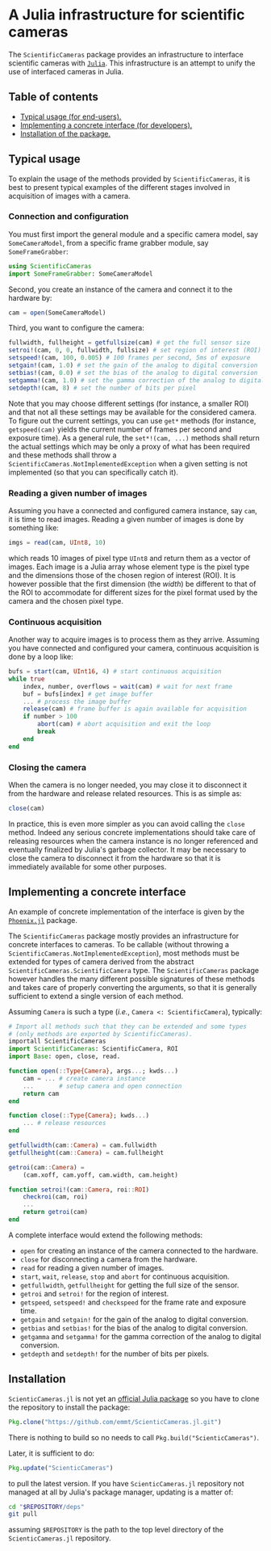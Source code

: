 # A Julia infrastructure for scientific cameras

The `ScientificCameras` package provides an infrastructure to interface
scientific cameras with [`Julia`](http://julialang.org/).  This infrastructure
is an attempt to unify the use of interfaced cameras in Julia.


## Table of contents

* [Typical usage (for end-users).](#typical-usage)
* [Implementing a concrete interface (for developers).](#implementing-a-concrete-interface)
* [Installation of the package.](#installation)


## Typical usage

To explain the usage of the methods provided by `ScientificCameras`, it is best
to present typical examples of the different stages involved in acquisition of
images with a camera.


### Connection and configuration

You must first import the general module and a specific camera model, say `SomeCameraModel`,
from a specific frame grabber module, say `SomeFrameGrabber`:

```julia
using ScientificCameras
import SomeFrameGrabber: SomeCameraModel
```

Second, you create an instance of the camera and connect it to the hardware by:

```julia
cam = open(SomeCameraModel)
```

Third, you want to configure the camera:

```julia
fullwidth, fullheight = getfullsize(cam) # get the full sensor size
setroi!(cam, 0, 0, fullwidth, fullsize) # set region of interest (ROI)
setspeed!(cam, 100, 0.005) # 100 frames per second, 5ms of exposure
setgain!(cam, 1.0) # set the gain of the analog to digital conversion
setbias!(cam, 0.0) # set the bias of the analog to digital conversion
setgamma!(cam, 1.0) # set the gamma correction of the analog to digital conversion
setdepth!(cam, 8) # set the number of bits per pixel
```

Note that you may choose different settings (for instance, a smaller ROI) and
that not all these settings may be available for the considered camera.  To
figure out the current settings, you can use `get*` methods (for instance,
`getspeed(cam)` yields the current number of frames per second and exposure
time).  As a general rule, the `set*!(cam, ...)` methods shall return the
actual settings which may be only a proxy of what has been required and these
methods shall throw a `ScientificCameras.NotImplementedException` when a given
setting is not implemented (so that you can specifically catch it).


### Reading a given number of images

Assuming you have a connected and configured camera instance, say `cam`, it is
time to read images.  Reading a given number of images is done by something
like:

```julia
imgs = read(cam, UInt8, 10)
```

which reads 10 images of pixel type `UInt8` and return them as a vector of
images.  Each image is a Julia array whose element type is the pixel type and
the dimensions those of the chosen region of interest (ROI).  It is however
possible that the first dimension (the *width*) be different to that of the ROI
to accommodate for different sizes for the pixel format used by the camera and
the chosen pixel type.


### Continuous acquisition

Another way to acquire images is to process them as they arrive.  Assuming you
have connected and configured your camera, continuous acquisition is done by a
loop like:

```julia
bufs = start(cam, UInt16, 4) # start continuous acquisition
while true
    index, number, overflows = wait(cam) # wait for next frame
    buf = bufs[index] # get image buffer
    ... # process the image buffer
    release(cam) # frame buffer is again available for acquisition
    if number > 100
        abort(cam) # abort acquisition and exit the loop
        break
    end
end
```


### Closing the camera

When the camera is no longer needed, you may close it to disconnect it from the
hardware and release related resources.  This is as simple as:

```julia
close(cam)
```

In practice, this is even more simpler as you can avoid calling the `close`
method.  Indeed any serious concrete implementations should take care of
releasing resources when the camera instance is no longer referenced and
eventually finalized by Julia's garbage collector.  It may be necessary to
close the camera to disconnect it from the hardware so that it is immediately
available for some other purposes.


## Implementing a concrete interface

An example of concrete implementation of the interface is given by the
[`Phoenix.jl`](https://github.com/emmt/Phoenix.jl) package.

The `ScientificCameras` package mostly provides an infrastructure for concrete
interfaces to cameras.  To be callable (without throwing a
`ScientificCameras.NotImplementedException`), most methods must be extended for
types of camera derived from the abstract `ScientificCameras.ScientificCamera`
type.  The `ScientificCameras` package however handles the many different
possible signatures of these methods and takes care of properly converting the
arguments, so that it is generally sufficient to extend a single version of
each method.

Assuming `Camera` is such a type (*i.e.*, `Camera <: ScientificCamera`),
typically:

```julia
# Import all methods such that they can be extended and some types
# (only methods are exported by ScientificCameras).
importall ScientificCameras
import ScientificCameras: ScientificCamera, ROI
import Base: open, close, read.

function open(::Type{Camera}, args...; kwds...)
    cam = ... # create camera instance
    ...       # setup camera and open connection
    return cam
end

function close(::Type{Camera}; kwds...)
    ... # release resources
end

getfullwidth(cam::Camera) = cam.fullwidth
getfullheight(cam::Camera) = cam.fullheight

getroi(cam::Camera) =
    (cam.xoff, cam.yoff, cam.width, cam.height)

function setroi!(cam::Camera, roi::ROI)
    checkroi(cam, roi)
    ...
    return getroi(cam)
end
```

A complete interface would extend the following methods:

- `open` for creating an instance of the camera connected to the hardware.
- `close` for disconnecting a camera from the hardware.
- `read` for reading a given number of images.
- `start`, `wait`, `release`, `stop` and `abort` for continuous acquisition.
- `getfullwidth`, `getfullheight` for getting the full size of the sensor.
- `getroi` and `setroi!` for the region of interest.
- `getspeed`, `setspeed!` and `checkspeed` for the frame rate and exposure
  time.
- `getgain` and `setgain!` for the gain of the analog to digital conversion.
- `getbias` and `setbias!` for the bias of the analog to digital conversion.
- `getgamma` and `setgamma!` for the gamma correction of the analog to digital
  conversion.
- `getdepth` and `setdepth!` for the number of bits per pixels.


## Installation

`ScienticCameras.jl` is not yet an
[official Julia package](https://pkg.julialang.org/) so you have to clone the
repository to install the package:

```julia
Pkg.clone("https://github.com/emmt/ScienticCameras.jl.git")
```

There is nothing to build so no needs to call `Pkg.build("ScienticCameras")`.

Later, it is sufficient to do:

```julia
Pkg.update("ScienticCameras")
```

to pull the latest version.  If you have `ScienticCameras.jl` repository not
managed at all by Julia's package manager, updating is a matter of:

```sh
cd "$REPOSITORY/deps"
git pull
```

assuming `$REPOSITORY` is the path to the top level directory of the
`ScienticCameras.jl` repository.

